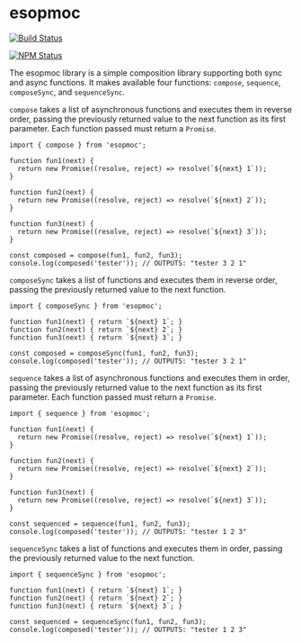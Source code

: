 # esopmoc

[![Build Status](https://api.travis-ci.org/mbrio/node-esopmoc.svg?branch=master)](https://travis-ci.org/mbrio/esopmoc)

[![NPM Status](https://nodei.co/npm/esopmoc.png?downloads=true)](https://npmjs.org/package/esopmoc)

The esopmoc library is a simple composition library supporting both sync and
async functions. It makes available four functions: `compose`, `sequence`,
`composeSync`, and `sequenceSync`.

`compose` takes a list of asynchronous functions and executes them in reverse
order, passing the previously returned value to the next function as its first
parameter. Each function passed must return a `Promise`.

```
import { compose } from 'esopmoc';

function fun1(next) {
  return new Promise((resolve, reject) => resolve(`${next} 1`));
}

function fun2(next) {
  return new Promise((resolve, reject) => resolve(`${next} 2`));
}

function fun3(next) {
  return new Promise((resolve, reject) => resolve(`${next} 3`));
}

const composed = compose(fun1, fun2, fun3);
console.log(composed('tester')); // OUTPUTS: "tester 3 2 1"
```

`composeSync` takes a list of functions and executes them in reverse order,
passing the previously returned value to the next function.

```
import { composeSync } from 'esopmoc';

function fun1(next) { return `${next} 1`; }
function fun2(next) { return `${next} 2`; }
function fun3(next) { return `${next} 3`; }

const composed = composeSync(fun1, fun2, fun3);
console.log(composed('tester')); // OUTPUTS: "tester 3 2 1"
```

`sequence` takes a list of asynchronous functions and executes them in order,
passing the previously returned value to the next function as its first
parameter. Each function passed must return a `Promise`.

```
import { sequence } from 'esopmoc';

function fun1(next) {
  return new Promise((resolve, reject) => resolve(`${next} 1`));
}

function fun2(next) {
  return new Promise((resolve, reject) => resolve(`${next} 2`));
}

function fun3(next) {
  return new Promise((resolve, reject) => resolve(`${next} 3`));
}

const sequenced = sequence(fun1, fun2, fun3);
console.log(composed('tester')); // OUTPUTS: "tester 1 2 3"
```

`sequenceSync` takes a list of functions and executes them in order, passing
the previously returned value to the next function.

```
import { sequenceSync } from 'esopmoc';

function fun1(next) { return `${next} 1`; }
function fun2(next) { return `${next} 2`; }
function fun3(next) { return `${next} 3`; }

const sequenced = sequenceSync(fun1, fun2, fun3);
console.log(composed('tester')); // OUTPUTS: "tester 1 2 3"
```
